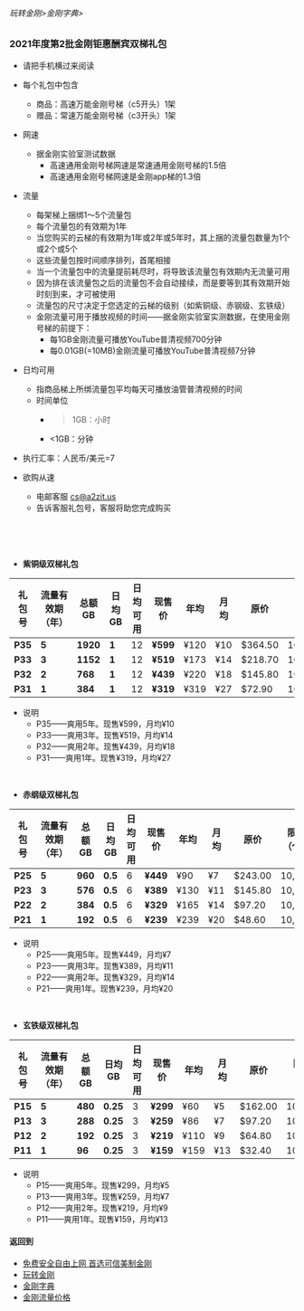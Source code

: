 ###### 玩转金刚>金刚字典>
### 2021年度第2批金刚钜惠酬宾双梯礼包
- 请把手机横过来阅读
- 每个礼包中包含
  - 商品：高速万能金刚号梯（c5开头）1架
  - 赠品：常速万能金刚号梯（c3开头）1架
- 网速
  - 据金刚实验室测试数据
    - 高速通用金刚号梯网速是常速通用金刚号梯的1.5倍
    - 高速通用金刚号梯网速是金刚app梯的1.3倍
- 流量
  - 每架梯上捆绑1～5个流量包
  - 每个流量包的有效期为1年
  - 当您购买的云梯的有效期为1年或2年或5年时，其上捆的流量包数量为1个或2个或5个
  - 这些流量包按时间顺序排列，首尾相接
  - 当一个流量包中的流量提前耗尽时，将导致该流量包有效期内无流量可用
  - 因为排在该流量包之后的流量包不会自动接续，而是要等到其有效期开始时刻到来，才可被使用
  - 流量包的尺寸决定于您选定的云梯的级别（如紫铜级、赤钢级、玄铁级）
  - 金刚流量可用于播放视频的时间——据金刚实验室实测数据，在使用金刚号梯的前提下：
    - 每1GB金刚流量可播放YouTube普清视频700分钟
    - 每0.01GB(=10MB)金刚流量可播放YouTube普清视频7分钟
- 日均可用
  - 指商品梯上所绑流量包平均每天可播放油管普清视频的时间
  - 时间单位
    -  >1GB：小时
    - <1GB：分钟

- 执行汇率：人民币/美元=7

- 欲购从速 
  - 电邮客服 cs@a2zit.us 
  - 告诉客服礼包号，客服将助您完成购买
<br>
<br>
<br>


- <strong>紫铜级双梯礼包</strong>

|礼包号|流量有效期（年）|总额GB|日均GB|日均可用|现售价|年均|月均|原价|限售（个）|
|-----|------------|---------|--|--|----|---|------|--|--|
|<strong> P35 |<strong> 5 |<strong>1920|<strong>1|12 |<strong>¥599|¥120|¥10|$364.50|10,000|
|<strong> P33 |<strong> 3 |<strong>1152|<strong>1|12 |<strong>¥519|¥173|¥14|$218.70|10,000|
|<strong> P32 |<strong> 2 |<strong>768 |<strong>1|12 |<strong>¥439|¥220|¥18|$145.80|10,000|
|<strong> P31 |<strong> 1 |<strong>384 |<strong>1|12 |<strong>¥319|¥319|¥27| $72.90|10,000|
- 说明
  - P35——爽用5年。现售¥599，月均¥10
  - P33——爽用3年。现售¥519，月均¥14
  - P32——爽用2年。现售¥439，月均¥18
  - P31——爽用1年。现售¥319，月均¥27

<br>

- <strong>赤纲级双梯礼包</strong>

|礼包号| 流量有效期（年）|总额GB|日均GB|日均可用|现售价|年均|月均|原价|限售（个）|
|-----|--|--------|--------|---------|---|-------|--|--|--|
|<strong>P25|<strong>5|<strong> 960| <strong>0.5|6|<strong>¥449 |¥90 | ¥7|$243.00|10,000|
|<strong>P23|<strong>3|<strong> 576| <strong>0.5|6|<strong>¥389 |¥130|¥11|$145.80|10,000|
|<strong>P22|<strong>2|<strong> 384| <strong>0.5|6|<strong>¥329 |¥165|¥14| $97.20|10,000|
|<strong>P21|<strong>1|<strong> 192| <strong>0.5|6|<strong>¥239 |¥239|¥20| $48.60|10,000|

- 说明
  - P25——爽用5年。现售¥449，月均¥7
  - P23——爽用3年。现售¥389，月均¥11
  - P22——爽用2年。现售¥329，月均¥14
  - P21——爽用1年。现售¥239，月均¥20

<br>

- <strong>玄铁级双梯礼包</strong>

|礼包号|流量有效期（年）|总额GB|日均GB|日均可用|现售价|年均|月均|原价|限售（个）|
|-----|-------------|------|-----|-------|-----|----|---|--|-------|
| <strong> P15 |<strong>5|<strong>480|<strong>0.25| 3 |<strong>¥299| ¥60| ¥5|$162.00|10,000|
| <strong> P13 |<strong>3|<strong>288|<strong>0.25| 3 |<strong>¥259| ¥86| ¥7| $97.20|10,000|
| <strong> P12 |<strong>2|<strong>192|<strong>0.25| 3 |<strong>¥219|¥110| ¥9| $64.80|10,000|
| <strong> P11 |<strong>1|<strong> 96|<strong>0.25| 3 |<strong>¥159|¥159|¥13| $32.40|10,000|

- 说明
  - P15——爽用5年。现售¥299，月均¥5
  - P13——爽用3年。现售¥259，月均¥7
  - P12——爽用2年。现售¥219，月均¥9
  - P11——爽用1年。现售¥159，月均¥13



#### 返回到
- [免费安全自由上网 首选可信美制金刚](https://github.com/a2zitpro/web/blob/master/%E5%BE%80%E5%90%8E%E7%BF%BB.md)
- [玩转金刚](https://github.com/a2zitpro/web/blob/master/LadderFree/A.md)
- [金刚字典](https://github.com/a2zitpro/web/blob/master/LadderFree/kkDictionary/KKDictionary.md)
- [金刚流量价格](https://github.com/a2zitpro/web/blob/master/LadderFree/kkDictionary/Price/KKDTPrice.md)



